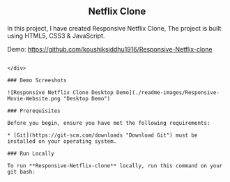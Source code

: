 

  <h2 align="center">Netflix Clone</h2>

  In this project, I have created Responsive Netflix Clone, The project is built using HTML5, CSS3 & JavaScript.

  Demo: 
  https://github.com/koushiksiddhu1916/Responsive-Netflix-clone 
  ```

</div>

### Demo Screeshots

![Responsive Netflix Clone Desktop Demo](./readme-images/Responsive-Movie-Website.png "Desktop Demo")

### Prerequisites

Before you begin, ensure you have met the following requirements:

* [Git](https://git-scm.com/downloads "Download Git") must be installed on your operating system.

### Run Locally

To run **Responsive-Netflix-clone** locally, run this command on your git bash:




